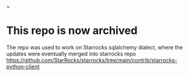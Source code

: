~ 

# This repo is now archived
The repo was used to work on Starrocks sqlalchemy dialect, where the updates were eventually merged into starrocks repo https://github.com/StarRocks/starrocks/tree/main/contrib/starrocks-python-client
